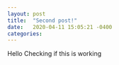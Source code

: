 ```yaml
---
layout: post
title:  "Second post!"
date:   2020-04-11 15:05:21 -0400
categories: 
---
```

Hello Checking if this is working
